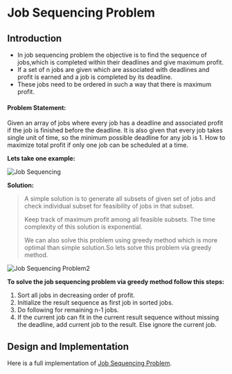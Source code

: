 # Job Sequencing Problem

## Introduction

- In job sequencing problem the objective is to find the sequence of jobs,which is completed within their deadlines and give maximum profit.
- If a set of n jobs are given which are associated with deadlines and profit is earned and a job is completed by its deadline. 
- These jobs need to be ordered in such a way that there is maximum profit.

#### Problem Statement:

Given an array of jobs where every job has a deadline and associated profit if the job is finished before the deadline. It is also given that every job takes single unit of time, so the minimum possible deadline for any job is 1. How to maximize total profit if only one job can be scheduled at a time.

**Lets take one example:**

![Job Sequencing](/assets/job_sequencing.png)

**Solution:**
> A simple solution is to generate all subsets of given set of jobs and check individual subset for feasibility of jobs in that subset. 
>
> Keep track of maximum profit among all feasible subsets. The time complexity of this solution is exponential.
>
> We can also solve this problem using greedy method which is more optimal than simple solution.So lets solve this problem via greedy method.

![Job Sequencing Problem2](/assets/job_sequencing2.png)

**To solve the job sequencing problem via greedy method follow this steps:**

1. Sort all jobs in decreasing order of profit.
2. Initialize the result sequence as first job in sorted jobs.
3. Do following for remaining n-1 jobs.
4. If the current job can fit in the current result sequence without missing the deadline, add current job to the result. Else ignore the current job.


## Design and Implementation

Here is a full implementation of [Job Sequencing Problem](https://github.com/tabassum-khan/Data-Structures-and-Algorithms/blob/master/greedyAlgo/JobSequencing.java).






